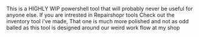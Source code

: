 This is a HIGHLY WIP powershell tool that will probably never be useful for anyone else.
If you are intrested in Repairshopr tools Check out the inventory tool i've made, That one is much more polished and not as odd balled as this tool is designed around our weird work flow at my shop
